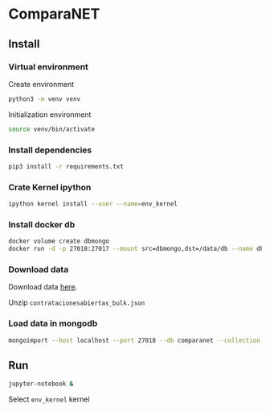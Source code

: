 # ComparaNET

## Install

### Virtual environment

Create environment

```bash
python3 -m venv venv
```

Initialization environment

```bash
source venv/bin/activate
```

### Install dependencies

```bash
pip3 install -r requirements.txt
```

### Crate Kernel ipython

```bash
ipython kernel install --user --name=env_kernel
```

### Install docker db

```bash
docker volume create dbmongo
docker run -d -p 27018:27017 --mount src=dbmongo,dst=/data/db --name db mongo
```

### Download data

Download data [here](https://datos.gob.mx/busca/dataset/concentrado-de-contrataciones-abiertas-de-la-apf-shcp/resource/aa36c461-a1d3-4373-bfb5-ca479ed86f26?inner_span=True).

Unzip `contratacionesabiertas_bulk.json`

### Load data in mongodb

```bash
mongoimport --host localhost --port 27018 --db comparanet --collection contracts --file contratacionesabiertas_bulk.json --jsonArray
```

## Run

```bash
jupyter-notebook &
```

Select `env_kernel` kernel
